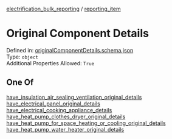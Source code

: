 


  
[electrification_bulk_reporting](electrification_bulk_reporting.md) / [reporting_item](reporting_item.md)
# Original Component Details
  
Defined in: [originalComponentDetails.schema.json](https://ira-rebates.labworks.org/schemas/originalComponentDetails)  
Type: `object`  
Additional Properties Allowed: `True`
## One Of
  
  
[have_insulation_air_sealing_ventilation_original_details](have_insulation_air_sealing_ventilation_original_details.md)  
[have_electrical_panel_original_details](have_electrical_panel_original_details.md)  
[have_electrical_cooking_appliance_details](have_electrical_cooking_appliance_details.md)  
[have_heat_pump_clothes_dryer_original_details](have_heat_pump_clothes_dryer_original_details.md)  
[have_heat_pump_for_space_heating_or_cooling_original_details](have_heat_pump_for_space_heating_or_cooling_original_details.md)  
[have_heat_pump_water_heater_original_details](have_heat_pump_water_heater_original_details.md)